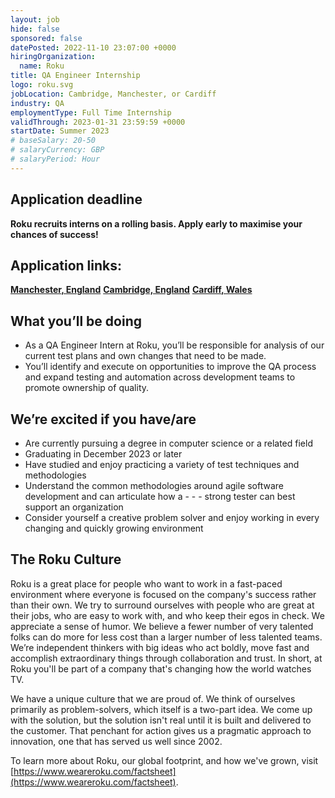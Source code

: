 ```yaml
---
layout: job
hide: false
sponsored: false
datePosted: 2022-11-10 23:07:00 +0000
hiringOrganization:
  name: Roku
title: QA Engineer Internship
logo: roku.svg
jobLocation: Cambridge, Manchester, or Cardiff
industry: QA
employmentType: Full Time Internship
validThrough: 2023-01-31 23:59:59 +0000
startDate: Summer 2023
# baseSalary: 20-50
# salaryCurrency: GBP
# salaryPeriod: Hour
---
```


## Application deadline
**Roku recruits interns on a rolling basis. Apply early to maximise your chances of success!**

## Application links:
[**Manchester, England**](https://www.weareroku.com/jobs/qa-engineer-intern-manchester-england-united-kingdom )
[**Cambridge, England**](https://www.weareroku.com/jobs/qa-engineer-intern-cambridge-england-united-kingdom)
[**Cardiff, Wales**](https://www.weareroku.com/jobs/qa-engineer-intern-cardiff-wales-united-kingdom)


## What you’ll be doing
- As a QA Engineer Intern at Roku, you’ll be responsible for analysis of our current test plans and own changes that need to be made.  
- You’ll identify and execute on opportunities to improve the QA process and expand testing and automation across development teams to promote ownership of quality. 
 
## We’re excited if you have/are
- Are currently pursuing a degree in computer science or a related field 
- Graduating in December 2023 or later 
- Have studied and enjoy practicing a variety of test techniques and methodologies 
- Understand the common methodologies around agile software development and can articulate how a - - - strong tester can best support an organization 
- Consider yourself a creative problem solver and enjoy working in every changing and quickly growing environment 


## The Roku Culture
Roku is a great place for people who want to work in a fast-paced environment where everyone is focused on the company's success rather than their own. We try to surround ourselves with people who are great at their jobs, who are easy to work with, and who keep their egos in check. We appreciate a sense of humor. We believe a fewer number of very talented folks can do more for less cost than a larger number of less talented teams. We’re independent thinkers with big ideas who act boldly, move fast and accomplish extraordinary things through collaboration and trust. In short, at Roku you'll be part of a company that's changing how the world watches TV. 

We have a unique culture that we are proud of. We think of ourselves primarily as problem-solvers, which itself is a two-part idea. We come up with the solution, but the solution isn't real until it is built and delivered to the customer. That penchant for action gives us a pragmatic approach to innovation, one that has served us well since 2002. 

To learn more about Roku, our global footprint, and how we've grown, visit [https://www.weareroku.com/factsheet](https://www.weareroku.com/factsheet).